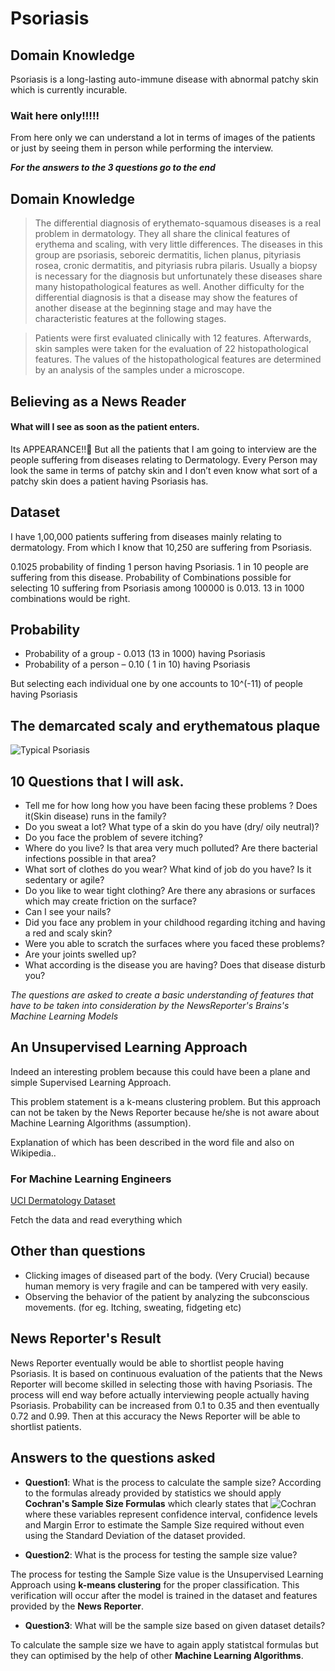 # Psoriasis

## Domain Knowledge
Psoriasis is a long-lasting auto-immune disease with abnormal patchy skin which is currently incurable.

### Wait here only!!!!!
From here only we can understand a lot in terms of images of the patients or just by seeing them in person while performing the interview.

_**For the answers to the 3 questions go to the end**_

## Domain Knowledge
> The differential diagnosis of erythemato-squamous diseases is a real problem in dermatology. They all share the clinical features of erythema and scaling, with very little differences. The diseases in this group are psoriasis, seboreic dermatitis, lichen planus, pityriasis rosea, cronic dermatitis, and pityriasis rubra pilaris.
> Usually a biopsy is necessary for the diagnosis but unfortunately these diseases share many histopathological features as well. Another difficulty for the differential diagnosis is that a disease may show the features of another disease at the beginning stage and may have the characteristic features at the following stages. 
 
> Patients were first evaluated clinically with 12 features. Afterwards, skin samples were taken for the evaluation of 22 histopathological features. The values of the histopathological features are determined by an analysis of the samples under a microscope. 

## Believing as a News Reader
#### What will I see as soon as the patient enters.

Its APPEARANCE!!
But all the patients that I am going to interview are the people suffering from diseases relating to Dermatology.
Every Person may look the same in terms of patchy skin and I don’t even know what sort of a patchy skin does a patient having Psoriasis has.

## Dataset
I have 1,00,000 patients suffering from diseases mainly relating to dermatology.
From which I know that 10,250 are suffering from Psoriasis.

0.1025 probability of finding 1 person having Psoriasis. 1 in 10 people are suffering from this disease.
Probability of Combinations possible for selecting 10 suffering from Psoriasis among 100000 is 0.013.
13 in 1000 combinations would be right.

## Probability
* Probability of a group - 0.013 (13 in 1000) having Psoriasis
* Probability of a person – 0.10 ( 1 in 10) having Psoriasis

But selecting each individual one by one accounts to 10^(-11) of people having Psoriasis

## The demarcated scaly and erythematous plaque

![Typical Psoriasis](https://images.medicinenet.com/images/psoriasis-neck.jpg)

## 10 Questions that I will ask.
* Tell me for how long how you have been facing these problems ? Does it(Skin disease) runs in the family?
* Do you sweat a lot? What type of a skin do you have (dry/ oily neutral)?
* Do you face the problem of severe itching?
* Where do you live? Is that area very much polluted? Are there bacterial infections possible in that area?
* What sort of clothes do you wear? What kind of job do you have? Is it sedentary or agile?
* Do you like to wear tight clothing? Are there any abrasions or surfaces which may create friction on the surface?
* Can I see your nails?
* Did you face any problem in your childhood regarding itching and having a red and scaly skin?
* Were you able to scratch the surfaces where you faced these problems?
* Are your joints swelled up?
* What according is the disease you are having? Does that disease disturb you?

_The questions are asked to create a basic understanding of features that have to be taken into consideration by the NewsReporter's Brains's Machine Learning Models_

## An Unsupervised Learning Approach

Indeed an interesting problem because this could have been a plane and simple Supervised Learning Approach.

This problem statement is a k-means clustering problem.
But this approach can not be taken by the News Reporter because he/she is not aware about Machine Learning Algorithms (assumption).

Explanation of which has been described in the word file and also on Wikipedia..
### For Machine Learning Engineers

[UCI Dermatology Dataset](https://archive.ics.uci.edu/ml/datasets/dermatology)

Fetch the data and read everything which

## Other than questions
* Clicking images of diseased part of the body. (Very Crucial) because human memory is very fragile and can be tampered with very easily.
* Observing the behavior of the patient by analyzing the subconscious movements. (for eg. Itching, sweating, fidgeting etc)

## News Reporter's Result
News Reporter eventually would be able to shortlist people having Psoriasis. It is based on continuous evaluation of the patients that the News Reporter will become skilled in selecting those with having Psoriasis.
The process will end way before actually interviewing people actually having Psoriasis. Probability can be increased from 0.1 to 0.35 and then eventually 0.72 and 0.99.
Then at this accuracy the News Reporter will be able to shortlist patients.

## Answers to the questions asked

* **Question1**: What is the process to calculate the sample size?
According to the formulas already provided by statistics we should apply **Cochran's Sample Size Formulas** which clearly states that 
![Cochran](http://www.statisticshowto.com/wp-content/uploads/2018/01/cochran-1.jpeg)
where these variables represent confidence interval, confidence levels and Margin Error to estimate the Sample Size required without even using the Standard Deviation of the dataset provided.



* **Question2**: What is the process for testing the sample size value?

The process for testing the Sample Size value is the Unsupervised Learning Approach using **k-means clustering** for the proper classification. 
This verification will occur after the model is trained in the dataset and features provided by the **News Reporter**.

* **Question3**: What will be the sample size based on given dataset details?

To calculate the sample size we have to again apply statistcal formulas but they can optimised by the help of other **Machine Learning Algorithms**.





